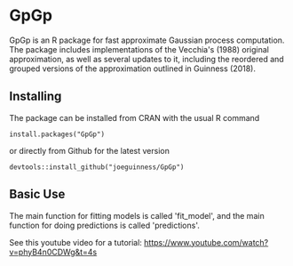 
# GpGp

GpGp is an R package for fast approximate Gaussian process computation. 
The package includes implementations of the Vecchia's (1988) original 
approximation, as well as several updates to it, including the reordered 
and grouped versions of the approximation outlined in Guinness (2018).

## Installing

The package can be installed from CRAN with the usual R command

```{r}
install.packages("GpGp")
```

or directly from Github for the latest version

```{r}
devtools::install_github("joeguinness/GpGp")
```

## Basic Use

The main function for fitting models is called 'fit_model', and the
main function for doing predictions is called 'predictions'.

See this youtube video for a tutorial:
https://www.youtube.com/watch?v=phyB4n0CDWg&t=4s

